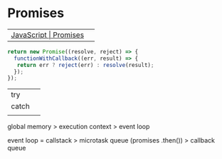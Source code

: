 # Promises

|  |  |
| :--- | :--- |
| [JavaScript \| Promises](https://www.geeksforgeeks.org/javascript-promises/) |  |

```javascript
return new Promise((resolve, reject) => {
  functionWithCallback((err, result) => {
   return err ? reject(err) : resolve(result);
  });
});
```

|  |  |
| :--- | :--- |
| try |  |
| catch |  |
|  |  |

global memory &gt; execution context &gt; event loop

event loop = callstack &gt; microtask queue \(promises .then\(\)\) &gt; callback queue

